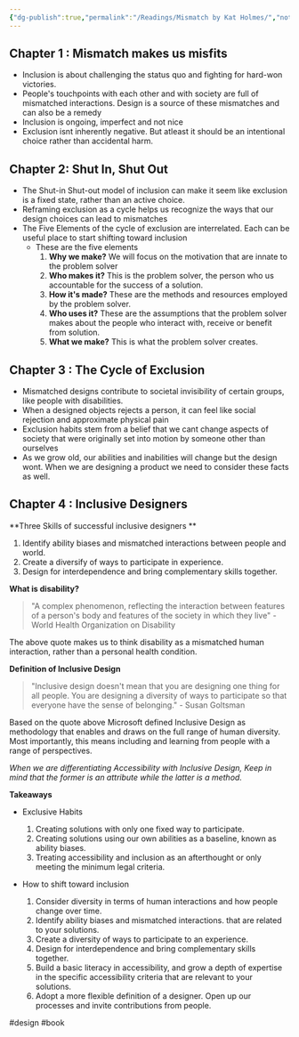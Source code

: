 ```yaml
---
{"dg-publish":true,"permalink":"/Readings/Mismatch by Kat Holmes/","noteIcon":"2","created":"2023-12-08T13:23:39.744+05:30","updated":"2023-12-08T13:24:07.161+05:30"}
---
```



## Chapter 1 : Mismatch makes us misfits
- Inclusion is about challenging the status quo and fighting for hard-won victories.
- People's touchpoints with each other and with society are full of mismatched interactions. Design is a source of these mismatches and can also be a remedy
- Inclusion is ongoing, imperfect and not nice
- Exclusion isnt inherently negative. But atleast it should be an intentional choice rather than accidental harm.


## Chapter 2: Shut In, Shut Out
- The Shut-in Shut-out model of inclusion can make it seem like exclusion is a fixed state, rather than an active choice.
- Reframing exclusion as a cycle helps us recognize the ways that our design choices can lead to mismatches
- The Five Elements of the cycle of exclusion are interrelated. Each can be useful place to start shifting toward inclusion
	- These are the five elements
		1. **Why we make?** We will focus on the motivation that are innate to the problem solver
		2. **Who makes it?** This is the problem solver, the person who us accountable for the success of a solution.
		3. **How it's made?** These are the methods and resources employed by the problem solver.
		4. **Who uses it?** These are the assumptions that the problem solver makes about the people who interact with, receive or benefit from solution.
		5. **What we make?** This is what the problem solver creates.

## Chapter 3 : The Cycle of Exclusion

- Mismatched designs contribute to societal invisibility of certain groups, like people with disabilities.
- When a designed objects rejects a person, it can feel like social rejection and approximate physical pain
- Exclusion habits stem from a belief that we cant change aspects of society that were originally set into motion by someone other than ourselves
- As we grow old, our abilities and inabilities will change but the design wont. When we are designing a product we need to consider these facts as well.

## Chapter 4 : Inclusive Designers

**Three Skills of successful inclusive designers **
1. Identify ability biases and mismatched interactions between people and world.
2. Create a diversify of ways to participate in experience.
3. Design for interdependence and bring complementary skills together.

**What is disability?**
> "A complex phenomenon, reflecting the interaction between features of a person's body and features of the society in which they live" - World Health Organization on Disability

The above quote makes us to think disability as a mismatched human interaction, rather than a personal health condition.

**Definition of Inclusive Design**

> "Inclusive design doesn't mean that you are designing one thing for all people. You are designing a diversity of ways to participate so that everyone have the sense of belonging." - Susan Goltsman

Based on the quote above Microsoft defined Inclusive Design as methodology that enables and draws on the full range of human diversity. Most importantly, this means including and learning from people with a range of perspectives.

*When we are differentiating Accessibility with Inclusive Design, Keep in mind that the former is an attribute while the latter is a method.*

**Takeaways**

- Exclusive Habits
	1. Creating solutions with only one fixed way to participate.
	2. Creating solutions using our own abilities as a baseline, known as ability biases.
	3. Treating accessibility and inclusion as an afterthought or only meeting the minimum legal criteria. 

- How to shift toward inclusion
	1. Consider diversity in terms of human interactions and how people change over time.
	2. Identify ability biases and mismatched interactions. that are related to your solutions.
	3. Create a diversity of ways to participate to an experience.
	4. Design for interdependence and bring complementary skills together. 
	5. Build a basic literacy in accessibility, and grow a depth of expertise in the specific accessibility criteria that are relevant to your solutions.
	6. Adopt a more flexible definition of a designer. Open up our processes and invite contributions from people.

#design #book 